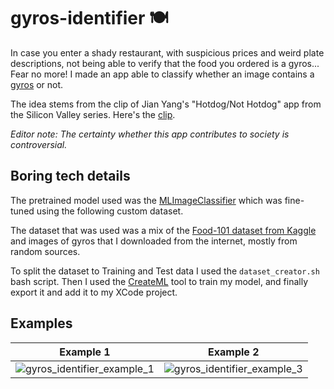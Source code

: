 # gyros-identifier 🍽️ 

In case you enter a shady restaurant, with suspicious prices and weird plate descriptions, not being able to verify that the food you ordered is a gyros... Fear no more! I made an app able to classify whether an image contains a [gyros](https://en.wikipedia.org/wiki/Gyros_(food)) or not.

The idea stems from the clip of Jian Yang's "Hotdog/Not Hotdog" app from the Silicon Valley series. Here's the [clip](https://www.youtube.com/watch?v=vIci3C4JkL0).

_Editor note: The certainty whether this app contributes to society is controversial._

## Boring tech details

The pretrained model used was the [MLImageClassifier](https://developer.apple.com/documentation/createml/mlimageclassifier) which was fine-tuned using the following custom dataset. 

The dataset that was used was a mix of the [Food-101 dataset from Kaggle](https://www.kaggle.com/kmader/food41) and images of gyros that I downloaded from the internet, mostly from random sources.

To split the dataset to Training and Test data I used the `dataset_creator.sh` bash script. Then I used the [CreateML](https://developer.apple.com/machine-learning/create-ml/) tool to train my model, and finally export it and add it to my XCode project.

## Examples

 Example 1             |  Example 2
:---------------------:|:-------------------------:
![gyros_identifier_example_1](https://user-images.githubusercontent.com/33265837/150557206-26aa5778-bdfb-40a3-a471-bd2ab482a101.jpeg)  | ![gyros_identifier_example_3](https://user-images.githubusercontent.com/33265837/150557220-b3a72bb1-c2f8-4963-b317-4e3c841c5f5d.jpeg)
